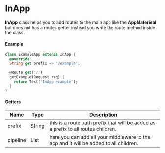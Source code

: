# InApp

__InApp__ class helps you to add routes to the main app like the __AppMaterieal__ but does not has a routes getter instead you write the route method inside the class.

#### Example

```dart
class ExampleApp extends InApp {
  @override
  String get prefix => '/example';

  @Route.get('/')
  getExample(Request req) {
    return Text('InApp example');
  }
}
```

#### Getters

| Name     | Type   | Description                                                                           |
| -------- | ------ | ------------------------------------------------------------------------------------- |
| prefix   | String | this is a route path prefix that will be added as a prefix to all routes children.    |
| pipeline | List   | here you can add all your middleware to the app and it will be added to all children. |


